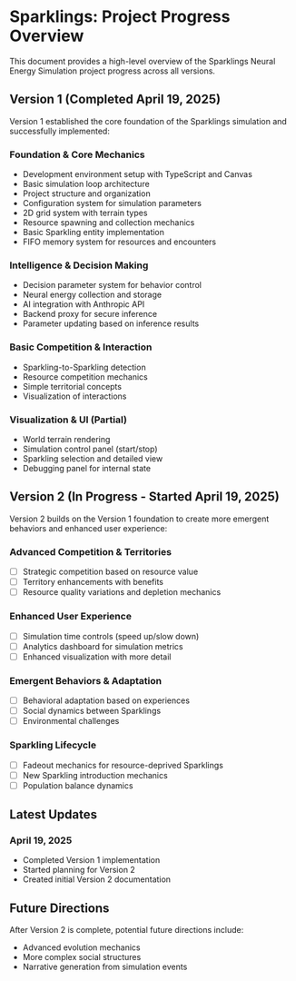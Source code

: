 # Sparklings: Project Progress Overview

This document provides a high-level overview of the Sparklings Neural Energy Simulation project progress across all versions.

## Version 1 (Completed April 19, 2025)

Version 1 established the core foundation of the Sparklings simulation and successfully implemented:

### Foundation & Core Mechanics
- Development environment setup with TypeScript and Canvas
- Basic simulation loop architecture
- Project structure and organization
- Configuration system for simulation parameters
- 2D grid system with terrain types
- Resource spawning and collection mechanics
- Basic Sparkling entity implementation
- FIFO memory system for resources and encounters

### Intelligence & Decision Making
- Decision parameter system for behavior control
- Neural energy collection and storage
- AI integration with Anthropic API
- Backend proxy for secure inference
- Parameter updating based on inference results

### Basic Competition & Interaction
- Sparkling-to-Sparkling detection
- Resource competition mechanics
- Simple territorial concepts
- Visualization of interactions

### Visualization & UI (Partial)
- World terrain rendering
- Simulation control panel (start/stop)
- Sparkling selection and detailed view
- Debugging panel for internal state

## Version 2 (In Progress - Started April 19, 2025)

Version 2 builds on the Version 1 foundation to create more emergent behaviors and enhanced user experience:

### Advanced Competition & Territories
- [ ] Strategic competition based on resource value
- [ ] Territory enhancements with benefits
- [ ] Resource quality variations and depletion mechanics

### Enhanced User Experience
- [ ] Simulation time controls (speed up/slow down)
- [ ] Analytics dashboard for simulation metrics
- [ ] Enhanced visualization with more detail

### Emergent Behaviors & Adaptation
- [ ] Behavioral adaptation based on experiences
- [ ] Social dynamics between Sparklings
- [ ] Environmental challenges

### Sparkling Lifecycle
- [ ] Fadeout mechanics for resource-deprived Sparklings
- [ ] New Sparkling introduction mechanics
- [ ] Population balance dynamics

## Latest Updates

### April 19, 2025
- Completed Version 1 implementation
- Started planning for Version 2
- Created initial Version 2 documentation

## Future Directions

After Version 2 is complete, potential future directions include:
- Advanced evolution mechanics
- More complex social structures
- Narrative generation from simulation events